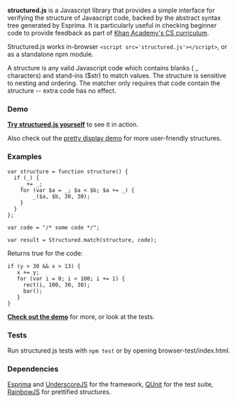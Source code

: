 **structured.js** is a Javascript library that provides a simple interface for verifying the structure of Javascript code, backed by the abstract syntax tree generated by Esprima. It is particularly useful in checking beginner code to provide feedback as part of [Khan Academy's CS curriculum](https://www.khanacademy.org/cs).

Structured.js works in-browser `<script src='structured.js'></script>`, or as a standalone npm module.

A structure is any valid Javascript code which contains blanks ( _ characters) and stand-ins ($str) to match values. The structure is sensitive to nesting and ordering. The matcher only requires that code contain the structure -- extra code has no effect.

### Demo

**[Try structured.js yourself](http://khan.github.io/structuredjs/index.html)** to see it in action.

Also check out the [pretty display demo](http://khan.github.io/structuredjs/pretty-display/index.html) for more user-friendly structures.

### Examples

    var structure = function structure() {
      if (_) {
        _ += _;
        for (var $a = _; $a < $b; $a += _) {
            _($a, $b, 30, 30);
        }
      }
    };

    var code = "/* some code */";

    var result = Structured.match(structure, code);

Returns true for the code:

    if (y > 30 && x > 13) {
       x += y;
       for (var i = 0; i < 100; i += 1) {
         rect(i, 100, 30, 30);
         bar();
       }
    }

**[Check out the demo](http://khan.github.io/structuredjs/index.html)** for more, or look at the tests.


### Tests

Run structured.js tests with `npm test` or by opening browser-test/index.html.

### Dependencies

[Esprima](http://esprima.org) and [UnderscoreJS](http://underscorejs.org) for the framework,
[QUnit](http://qunitjs.com/) for the test suite,
[RainbowJS](http://craig.is/making/rainbows/) for prettified structures.
